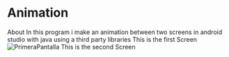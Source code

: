 # Animation
About In this program i make an animation between two screens in android studio with java using a third party libraries
This is the first Screen
![PrimeraPantalla](https://user-images.githubusercontent.com/20567845/118935542-4483c100-b911-11eb-9df7-994623d44a45.PNG)
This is the second Screen

